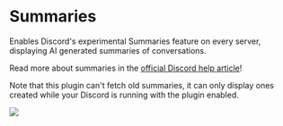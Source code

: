 # Summaries

Enables Discord's experimental Summaries feature on every server, displaying AI generated summaries of conversations.

Read more about summaries in the [official Discord help article](https://support.discord.com/hc/en-us/articles/12926016807575-In-Channel-Conversation-Summaries)!

Note that this plugin can't fetch old summaries, it can only display ones created while your Discord is running with the plugin enabled.

![](https://github.com/Vendicated/Yuricord/assets/45497981/bd931b0c-2e85-4c10-9f7c-8ba01eb55745)


